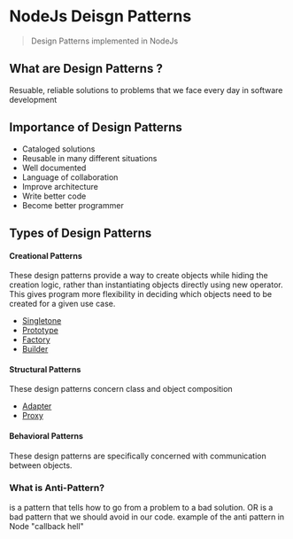 # NodeJs Deisgn Patterns

> Design Patterns implemented in NodeJs

## What are Design Patterns ?

Resuable, reliable solutions to problems that we face every day in software development

## Importance of Design Patterns

- Cataloged solutions
- Reusable in many different situations
- Well documented
- Language of collaboration
- Improve architecture
- Write better code
- Become better programmer

## Types of Design Patterns

#### Creational Patterns

These design patterns provide a way to create objects while hiding the creation logic, rather than instantiating objects directly using new operator. This gives program more flexibility in deciding which objects need to be created for a given use case.

- [Singletone](src/creational/singletone/README.md)
- [Prototype](src/creational/prototype/README.md)
- [Factory](src/creational/factory/README.md)
- [Builder](src/creational/builder/README.md)

#### Structural Patterns

These design patterns concern class and object composition

- [Adapter](src/structural/adapter/README.md)
- [Proxy](src/structural/proxy/README.md)

#### Behavioral Patterns

These design patterns are specifically concerned with communication between objects.

### What is Anti-Pattern?

is a pattern that tells how to go from a problem to a bad solution.
OR is a bad pattern that we should avoid in our code.
example of the anti pattern in Node "callback hell"
